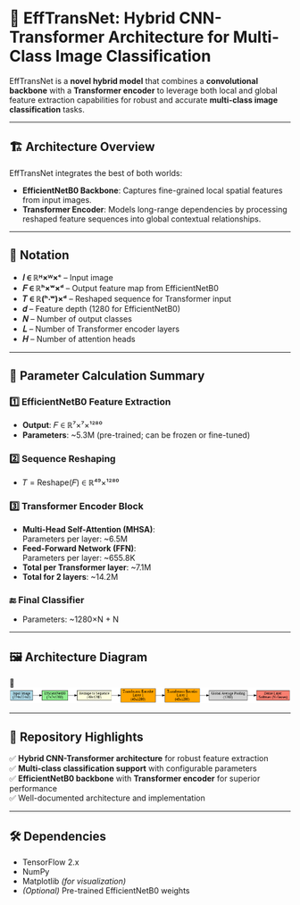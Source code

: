 # 🚀 EffTransNet: Hybrid CNN-Transformer Architecture for Multi-Class Image Classification

EffTransNet is a **novel hybrid model** that combines a **convolutional backbone** with a **Transformer encoder** to leverage both local and global feature extraction capabilities for robust and accurate **multi-class image classification** tasks.

---

## 🏗️ Architecture Overview
EffTransNet integrates the best of both worlds:
- **EfficientNetB0 Backbone**: Captures fine-grained local spatial features from input images.
- **Transformer Encoder**: Models long-range dependencies by processing reshaped feature sequences into global contextual relationships.

---

## 🔎 Notation
- **𝐼 ∈ ℝᴴ×ᵂ×ᶜ** – Input image  
- **𝐹 ∈ ℝʰ×ʷ×ᵈ** – Output feature map from EfficientNetB0  
- **𝑇 ∈ ℝ(ʰ⋅ʷ)×ᵈ** – Reshaped sequence for Transformer input  
- **𝑑** – Feature depth (1280 for EfficientNetB0)  
- **𝑁** – Number of output classes  
- **𝐿** – Number of Transformer encoder layers  
- **𝐻** – Number of attention heads  

---

## 🔢 Parameter Calculation Summary
### 1️⃣ EfficientNetB0 Feature Extraction  
- **Output**: 𝐹 ∈ ℝ⁷×⁷×¹²⁸⁰  
- **Parameters**: ~5.3M (pre-trained; can be frozen or fine-tuned)  

### 2️⃣ Sequence Reshaping  
- 𝑇 = Reshape(𝐹) ∈ ℝ⁴⁹×¹²⁸⁰  

### 3️⃣ Transformer Encoder Block
- **Multi-Head Self-Attention (MHSA)**:  
  Parameters per layer: ~6.5M  
- **Feed-Forward Network (FFN)**:  
  Parameters per layer: ~655.8K  
- **Total per Transformer layer**: ~7.1M  
- **Total for 2 layers**: ~14.2M  

### 🔚 Final Classifier
- Parameters: ~1280×N + N  

---

## 🖼️ Architecture Diagram
📌 ![EffiTron Architecture](./effitorn_diagram.png)

---

## 📂 Repository Highlights
✅ **Hybrid CNN-Transformer architecture** for robust feature extraction  
✅ **Multi-class classification support** with configurable parameters  
✅ **EfficientNetB0 backbone** with **Transformer encoder** for superior performance  
✅ Well-documented architecture and implementation  

---

## 🛠️ Dependencies
- TensorFlow 2.x  
- NumPy  
- Matplotlib *(for visualization)*  
- *(Optional)* Pre-trained EfficientNetB0 weights  

